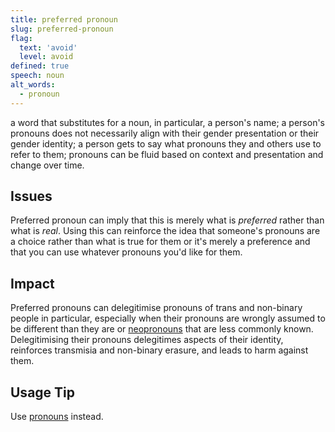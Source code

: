 ```yaml
---
title: preferred pronoun
slug: preferred-pronoun
flag:
  text: 'avoid'
  level: avoid
defined: true
speech: noun
alt_words:
  - pronoun
---
```


a word that substitutes for a noun, in particular, a person's name; a person's pronouns does not necessarily align with their gender presentation or their gender identity; a person gets to say what pronouns they and others use to refer to them; pronouns can be fluid based on context and presentation and change over time.

## Issues

Preferred pronoun can imply that this is merely what is _preferred_ rather than what is _real_. Using this can reinforce the idea that someone's pronouns are a choice rather than what is true for them or it's merely a preference and that you can use whatever pronouns you'd like for them.

## Impact

Preferred pronouns can delegitimise pronouns of trans and non-binary people in particular, especially when their pronouns are wrongly assumed to be different than they are or [neopronouns](/definitions/neopronouns) that are less commonly known. Delegitimising their pronouns delegitimes aspects of their identity, reinforces transmisia and non-binary erasure, and leads to harm against them.

## Usage Tip

Use [pronouns](/definitions/pronouns) instead.
